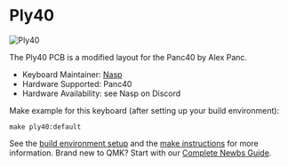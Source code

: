 # Ply40

![Ply40](https://i.imgur.com/kvXIy5C.jpg?1)

The Ply40 PCB is a modified layout for the Panc40 by Alex Panc. 

* Keyboard Maintainer: [Nasp](https://github.com/npspears)
* Hardware Supported: Panc40
* Hardware Availability: see Nasp on Discord

Make example for this keyboard (after setting up your build environment):

    make ply40:default

See the [build environment setup](https://docs.qmk.fm/#/getting_started_build_tools) and the [make instructions](https://docs.qmk.fm/#/getting_started_make_guide) for more information. Brand new to QMK? Start with our [Complete Newbs Guide](https://docs.qmk.fm/#/newbs).
